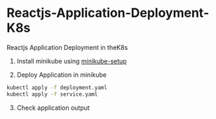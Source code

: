 # Reactjs-Application-Deployment-K8s
Reactjs Application Deployment in theK8s

1. Install minikube using [minikube-setup](https://github.com/Naresh240/kubernetes/blob/main/minikube-setup/README.md)

2. Deploy Application in minikube

```bash
kubectl apply -f deployment.yaml
kubectl apply -f service.yaml
```

3. Check application output

